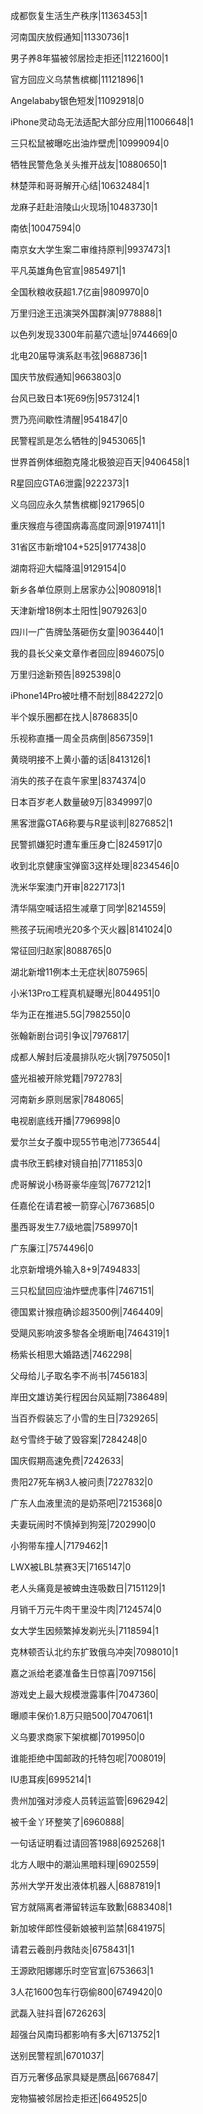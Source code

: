 成都恢复生活生产秩序|11363453|1

河南国庆放假通知|11330736|1

男子养8年猫被邻居捡走拒还|11221600|1

官方回应义乌禁售槟榔|11121896|1

Angelababy银色短发|11092918|0

iPhone灵动岛无法适配大部分应用|11006648|1

三只松鼠被曝吃出油炸壁虎|10999094|0

牺牲民警危急关头推开战友|10880650|1

林楚萍和哥哥解开心结|10632484|1

龙麻子赶赴涪陵山火现场|10483730|1

南依|10047594|0

南京女大学生案二审维持原判|9937473|1

平凡英雄角色官宣|9854971|1

全国秋粮收获超1.7亿亩|9809970|0

万里归途王迅演哭外国群演|9778888|1

以色列发现3300年前墓穴遗址|9744669|0

北电20届导演系赵韦弦|9688736|1

国庆节放假通知|9663803|0

台风已致日本1死69伤|9573124|1

贾乃亮间歇性清醒|9541847|0

民警程凯是怎么牺牲的|9453065|1

世界首例体细胞克隆北极狼迎百天|9406458|1

R星回应GTA6泄露|9222373|1

义乌回应永久禁售槟榔|9217965|0

重庆猴痘与德国病毒高度同源|9197411|1

31省区市新增104+525|9177438|0

湖南将迎大幅降温|9129154|0

新乡各单位原则上居家办公|9080918|1

天津新增18例本土阳性|9079263|0

四川一广告牌坠落砸伤女童|9036440|1

我的县长父亲文章作者回应|8946075|0

万里归途新预告|8925398|0

iPhone14Pro被吐槽不耐划|8842272|0

半个娱乐圈都在找人|8786835|0

乐视称直播一周全员病倒|8567359|1

黄晓明接不上黄小蕾的话|8413126|1

消失的孩子在袁午家里|8374374|0

日本百岁老人数量破9万|8349997|0

黑客泄露GTA6称要与R星谈判|8276852|1

民警抓嫌犯时遭车重压身亡|8245917|0

收到北京健康宝弹窗3这样处理|8234546|0

洗米华案澳门开审|8227173|1

清华隔空喊话招生减章丁同学|8214559|

熊孩子玩闹喷光20多个灭火器|8141024|0

常征回归赵家|8088765|0

湖北新增11例本土无症状|8075965|

小米13Pro工程真机疑曝光|8044951|0

华为正在推进5.5G|7982550|0

张翰新剧台词引争议|7976817|

成都人解封后凌晨排队吃火锅|7975050|1

盛光祖被开除党籍|7972783|

河南新乡原则居家|7848065|

电视剧底线开播|7796998|0

爱尔兰女子腹中现55节电池|7736544|

虞书欣王鹤棣对镜自拍|7711853|0

虎哥解说小杨哥豪华座驾|7677212|1

任嘉伦在请君被一箭穿心|7673685|0

墨西哥发生7.7级地震|7589970|1

广东廉江|7574496|0

北京新增境外输入8+9|7494833|

三只松鼠回应油炸壁虎事件|7467151|

德国累计猴痘确诊超3500例|7464409|

受飓风影响波多黎各全境断电|7464319|1

杨紫长相思大婚路透|7462298|

父母给儿子取名李不尚书|7456183|

岸田文雄访美行程因台风延期|7386489|

当百乔假装忘了小雪的生日|7329265|

赵兮雪终于破了毁容案|7284248|0

国庆假期高速免费|7242633|

贵阳27死车祸3人被问责|7227832|0

广东人血液里流的是奶茶吧|7215368|0

夫妻玩闹时不慎掉到狗笼|7202990|0

小狗带车撞人|7179462|1

LWX被LBL禁赛3天|7165147|0

老人头痛竟是被蜱虫连吸数日|7151129|1

月销千万元牛肉干里没牛肉|7124574|0

女大学生因频繁掉发剃光头|7118594|1

克林顿否认北约东扩致俄乌冲突|7098010|1

嘉之派给老婆准备生日惊喜|7097156|

游戏史上最大规模泄露事件|7047360|

曝顺丰保价1.8万只赔500|7047061|1

义乌要求商家下架槟榔|7019950|0

谁能拒绝中国邮政的托特包呢|7008019|

IU患耳疾|6995214|1

贵州加强对涉疫人员转运监管|6962942|

被千金丫环整笑了|6960888|

一句话证明看过请回答1988|6925268|1

北方人眼中的潮汕黑暗料理|6902559|

苏州大学开发出液体机器人|6887819|1

官方就隔离者滞留转运车致歉|6883408|1

新加坡伴郎性侵新娘被判监禁|6841975|

请君云羲剖丹救陆炎|6758431|1

王源欧阳娜娜乐时空官宣|6753663|1

3人花1600包车行窃偷800|6749420|0

武磊入驻抖音|6726263|

超强台风南玛都影响有多大|6713752|1

送别民警程凯|6701037|

百万元奢侈品家具疑是赝品|6676847|

宠物猫被邻居捡走拒还|6649525|0

